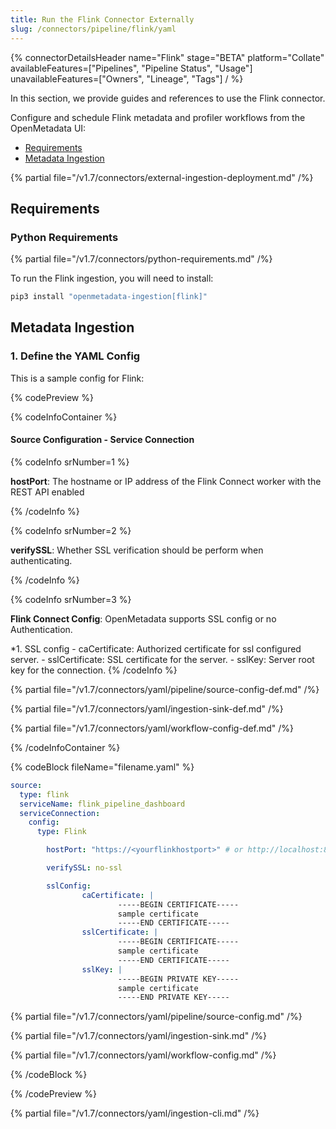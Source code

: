 ```yaml
---
title: Run the Flink Connector Externally
slug: /connectors/pipeline/flink/yaml
---
```


{% connectorDetailsHeader
name="Flink"
stage="BETA"
platform="Collate"
availableFeatures=["Pipelines", "Pipeline Status", "Usage"]
unavailableFeatures=["Owners", "Lineage", "Tags"]
/ %}


In this section, we provide guides and references to use the Flink connector.

Configure and schedule Flink metadata and profiler workflows from the OpenMetadata UI:

- [Requirements](#requirements)
- [Metadata Ingestion](#metadata-ingestion)

{% partial file="/v1.7/connectors/external-ingestion-deployment.md" /%}

## Requirements

### Python Requirements

{% partial file="/v1.7/connectors/python-requirements.md" /%}

To run the Flink ingestion, you will need to install:

```bash
pip3 install "openmetadata-ingestion[flink]"
```

## Metadata Ingestion

### 1. Define the YAML Config

This is a sample config for Flink:

{% codePreview %}

{% codeInfoContainer %}

#### Source Configuration - Service Connection

{% codeInfo srNumber=1 %}

**hostPort**: The hostname or IP address of the Flink Connect worker with the REST API enabled

{% /codeInfo %}

{% codeInfo srNumber=2 %}

**verifySSL**: Whether SSL verification should be perform when authenticating.

{% /codeInfo %}

{% codeInfo srNumber=3 %}

**Flink Connect Config**: OpenMetadata supports SSL config or no Authentication.

*1. SSL config
    - caCertificate: Authorized certificate for ssl configured server.
    - sslCertificate: SSL certificate for the server.
    - sslKey: Server root key for the connection.
{% /codeInfo %}


{% partial file="/v1.7/connectors/yaml/pipeline/source-config-def.md" /%}

{% partial file="/v1.7/connectors/yaml/ingestion-sink-def.md" /%}

{% partial file="/v1.7/connectors/yaml/workflow-config-def.md" /%}

{% /codeInfoContainer %}

{% codeBlock fileName="filename.yaml" %}


```yaml {% isCodeBlock=true %}
source:
  type: flink
  serviceName: flink_pipeline_dashboard
  serviceConnection:
    config:
      type: Flink
```
```yaml {% srNumber=1 %}
        hostPort: "https://<yourflinkhostport>" # or http://localhost:8083 or http://127.0.0.1:8083
```
```yaml {% srNumber=2 %}
        verifySSL: no-ssl
```
```yaml {% srNumber=3 %}
        sslConfig:
                caCertificate: |
                        -----BEGIN CERTIFICATE-----
                        sample certificate
                        -----END CERTIFICATE-----
                sslCertificate: |
                        -----BEGIN CERTIFICATE-----
                        sample certificate
                        -----END CERTIFICATE-----
                sslKey: |
                        -----BEGIN PRIVATE KEY-----
                        sample certificate
                        -----END PRIVATE KEY-----
```

{% partial file="/v1.7/connectors/yaml/pipeline/source-config.md" /%}

{% partial file="/v1.7/connectors/yaml/ingestion-sink.md" /%}

{% partial file="/v1.7/connectors/yaml/workflow-config.md" /%}

{% /codeBlock %}

{% /codePreview %}

{% partial file="/v1.7/connectors/yaml/ingestion-cli.md" /%}
